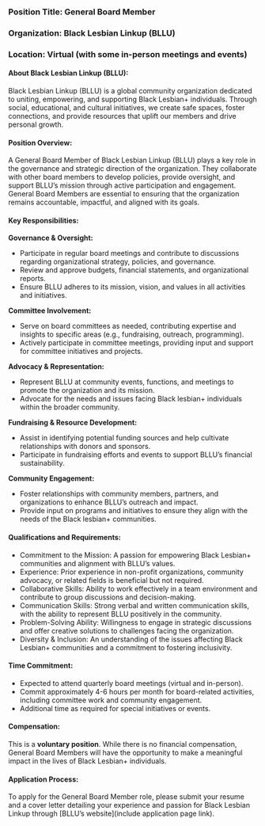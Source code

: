 ### Position Title: General Board Member

### Organization: Black Lesbian Linkup (BLLU)

### Location: Virtual (with some in-person meetings and events)

#### About Black Lesbian Linkup (BLLU):

Black Lesbian Linkup (BLLU) is a global community organization dedicated to uniting, empowering, and supporting Black Lesbian+ individuals. Through social, educational, and cultural initiatives, we create safe spaces, foster connections, and provide resources that uplift our members and drive personal growth.

#### Position Overview:

A General Board Member of Black Lesbian Linkup (BLLU) plays a key role in the governance and strategic direction of the organization. They collaborate with other board members to develop policies, provide oversight, and support BLLU’s mission through active participation and engagement. General Board Members are essential to ensuring that the organization remains accountable, impactful, and aligned with its goals.

#### Key Responsibilities:

**Governance & Oversight:**

* Participate in regular board meetings and contribute to discussions regarding organizational strategy, policies, and governance.
* Review and approve budgets, financial statements, and organizational reports.
* Ensure BLLU adheres to its mission, vision, and values in all activities and initiatives.

**Committee Involvement:**

* Serve on board committees as needed, contributing expertise and insights to specific areas (e.g., fundraising, outreach, programming).
* Actively participate in committee meetings, providing input and support for committee initiatives and projects.

**Advocacy & Representation:**

* Represent BLLU at community events, functions, and meetings to promote the organization and its mission.
* Advocate for the needs and issues facing Black lesbian+ individuals within the broader community.

**Fundraising & Resource Development:**

* Assist in identifying potential funding sources and help cultivate relationships with donors and sponsors.
* Participate in fundraising efforts and events to support BLLU’s financial sustainability.

**Community Engagement:**

* Foster relationships with community members, partners, and organizations to enhance BLLU’s outreach and impact.
* Provide input on programs and initiatives to ensure they align with the needs of the Black lesbian+ communities.

#### Qualifications and Requirements:

* Commitment to the Mission: A passion for empowering Black Lesbian+ communities and alignment with BLLU’s values.
* Experience: Prior experience in non-profit organizations, community advocacy, or related fields is beneficial but not required.
* Collaborative Skills: Ability to work effectively in a team environment and contribute to group discussions and decision-making.
* Communication Skills: Strong verbal and written communication skills, with the ability to represent BLLU positively in the community.
* Problem-Solving Ability: Willingness to engage in strategic discussions and offer creative solutions to challenges facing the organization.
* Diversity & Inclusion: An understanding of the issues affecting Black Lesbian+ communities and a commitment to fostering inclusivity.

#### Time Commitment:

* Expected to attend quarterly board meetings (virtual and in-person).
* Commit approximately 4-6 hours per month for board-related activities, including committee work and community engagement.
* Additional time as required for special initiatives or events.

#### Compensation:

This is a **voluntary position**. While there is no financial compensation, General Board Members will have the opportunity to make a meaningful impact in the lives of Black Lesbian+ individuals.

#### Application Process:

To apply for the General Board Member role, please submit your resume and a cover letter detailing your experience and passion for Black Lesbian Linkup through [BLLU’s website](include application page link).
